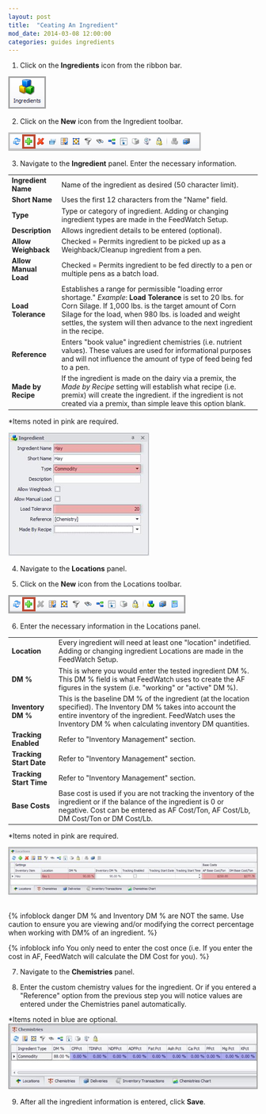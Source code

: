 ```yaml
---
layout: post
title:  "Ceating An Ingredient"
mod_date: 2014-03-08 12:00:00
categories: guides ingredients
---
```


1. Click on the **Ingredients** icon from the ribbon bar.

  ![]( /assets/images/image103.png)

2. Click on the **New** icon from the Ingredient toolbar.

  ![]( /assets/images/image104.png)

3. Navigate to the **Ingredient** panel. Enter the necessary
information.


  |   |   |
  |---|---|
  | **Ingredient Name** | Name of the ingredient as desired (50 character limit). |
  | **Short Name**  | Uses the first 12 characters from the "Name" field. |
  | **Type** | Type or category of ingredient. Adding or changing ingredient types are made in the FeedWatch Setup. |
  | **Description** | Allows ingredient details to be entered (optional). |
  | **Allow Weighback** | Checked = Permits ingredient to be picked up as a Weighback/Cleanup ingredient from a pen. |
  | **Allow Manual Load**  | Checked = Permits ingredient to be fed directly to a pen or multiple pens as a batch load. |
  | **Load Tolerance** | Establishes a range for permissible "loading error shortage." *Example*: **Load Tolerance** is set to 20 lbs. for Corn Silage. If 1,000 lbs. is the target amount of Corn Silage for the load, when 980 lbs. is loaded and weight settles, the system will then advance to the next ingredient in the recipe. |
  | **Reference** | Enters "book value" ingredient chemistries (i.e. nutrient values). These values are used for informational purposes and will not influence the amount of type of feed being fed to a pen. |
  | **Made by Recipe** | If the ingredient is made on the dairy via a premix, the *Made by Recipe* setting will establish what recipe (i.e. premix) will create the ingredient. if the ingredient is not created via a premix, than simple leave this option blank. | 

  *Items noted in pink are required.

  ![](/assets/images/image105.jpg)

4. Navigate to the **Locations** panel. 

5. Click on the **New** icon from the Locations toolbar.

  ![]( /assets/images/image106.png)

6. Enter the necessary information in the Locations panel.

  |   |   |
  |---|---|
  | **Location** | Every ingredient will need at least one "location" indetified. Adding or changing ingredient Locations are made in the FeedWatch Setup. |
  | **DM %** | This is where you would enter the tested ingredient DM %. This DM % field is what FeedWatch uses to create the AF figures in the system (i.e. "working" or "active" DM %). |
  | **Inventory DM %** | This is the baseline DM % of the ingredient (at the location specified). The Inventory DM % takes into account the entire inventory of the ingredient. FeedWatch uses the Inventory DM % when calculating inventory DM quantities. |
  | **Tracking Enabled** | Refer to "Inventory Management" section. |
  | **Tracking Start Date** | Refer to "Inventory Management" section. |
  | **Tracking Start Time** | Refer to "Inventory Management" section. |
  | **Base Costs** | Base cost is used if you are not tracking the inventory of the ingredient or if the balance of the ingredient is 0 or negative. Cost can be entered as AF Cost/Ton, AF Cost/Lb, DM Cost/Ton or DM Cost/Lb. |


  *Items noted in pink are required.

  ![](/assets/images/image107.jpg)
 

  {% infoblock danger DM % and Inventory DM % are NOT the same. Use caution to ensure you are viewing and/or modifying the correct percentage when working with DM% of an ingredient. %}

  {% infoblock info You only need to enter the cost once (i.e. If you enter the cost in AF, FeedWatch will calculate the DM Cost for you). %}



7. Navigate to the **Chemistries** panel. 

8. Enter the custom chemistry values for the ingredient. Or if you entered a "Reference" option from the previous step you will notice values are entered under the Chemistries panel automatically.

  *Items noted in blue are optional.
  ![]( /assets/images/image111.jpg)

9. After all the ingredient information is entered, click **Save**.
